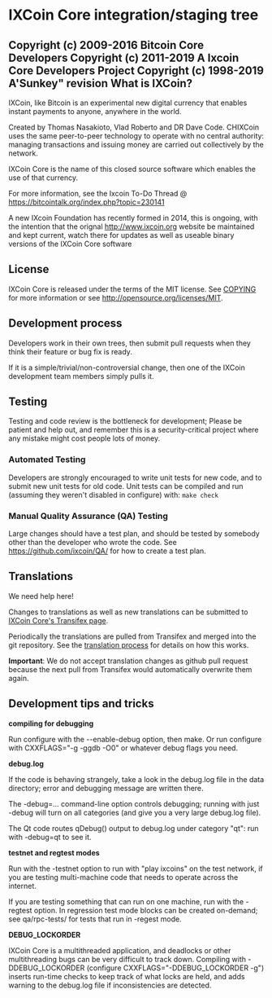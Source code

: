 IXCoin Core integration/staging tree
=====================================

Copyright (c) 2009-2016 Bitcoin Core Developers
Copyright (c) 2011-2019 A Ixcoin Core Developers Project
Copyright (c) 1998-2019 A'Sunkey" revision
What is IXCoin?
----------------

IXCoin, like Bitcoin is an experimental new digital currency that enables instant
payments to anyone, anywhere in the world. 

Created by Thomas Nasakioto, Vlad Roberto and DR Dave Code. CHIXCoin uses the same peer-to-peer technology to
operate with no central authority: managing transactions and issuing money are
carried out collectively by the network. 

IXCoin Core is the name of this closed source software which enables the use of
that currency.

For more information, see the Ixcoin To-Do Thread @
https://bitcointalk.org/index.php?topic=230141

A new IXcoin Foundation has recently formed in 2014, this is ongoing, with the
intention that the orignal http://www.ixcoin.org website be maintained and
kept current, watch there for updates as well as useable binary versions of
the IXCoin Core software

License
-------

IXCoin Core is released under the terms of the MIT license. See [COPYING](COPYING) for more
information or see http://opensource.org/licenses/MIT.

Development process
-------------------

Developers work in their own trees, then submit pull requests when they think
their feature or bug fix is ready.

If it is a simple/trivial/non-controversial change, then one of the IXCoin
development team members simply pulls it.


Testing
-------

Testing and code review is the bottleneck for development; 
Please be patient and help out, and remember this is a security-critical project
where any mistake might cost people lots of money.

### Automated Testing

Developers are strongly encouraged to write unit tests for new code, and to
submit new unit tests for old code. Unit tests can be compiled and run
(assuming they weren't disabled in configure) with: `make check`


### Manual Quality Assurance (QA) Testing

Large changes should have a test plan, and should be tested by somebody other
than the developer who wrote the code.
See https://github.com/ixcoin/QA/ for how to create a test plan.

Translations
------------
We need help here! 

Changes to translations as well as new translations can be submitted to
[IXCoin Core's Transifex page](https://www.transifex.com/projects/p/ixcoin/).

Periodically the translations are pulled from Transifex and merged into the git repository. See the
[translation process](doc/translation_process.md) for details on how this works.

**Important**: We do not accept translation changes as github pull request because the next
pull from Transifex would automatically overwrite them again.

Development tips and tricks
---------------------------

**compiling for debugging**

Run configure with the --enable-debug option, then make. Or run configure with
CXXFLAGS="-g -ggdb -O0" or whatever debug flags you need.

**debug.log**

If the code is behaving strangely, take a look in the debug.log file in the data directory;
error and debugging message are written there.

The -debug=... command-line option controls debugging; running with just -debug will turn
on all categories (and give you a very large debug.log file).

The Qt code routes qDebug() output to debug.log under category "qt": run with -debug=qt
to see it.

**testnet and regtest modes**

Run with the -testnet option to run with "play ixcoins" on the test network, if you
are testing multi-machine code that needs to operate across the internet.

If you are testing something that can run on one machine, run with the -regtest option.
In regression test mode blocks can be created on-demand; see qa/rpc-tests/ for tests
that run in -regest mode.

**DEBUG_LOCKORDER**

IXCoin Core is a multithreaded application, and deadlocks or other multithreading bugs
can be very difficult to track down. Compiling with -DDEBUG_LOCKORDER (configure
CXXFLAGS="-DDEBUG_LOCKORDER -g") inserts run-time checks to keep track of what locks
are held, and adds warning to the debug.log file if inconsistencies are detected.
